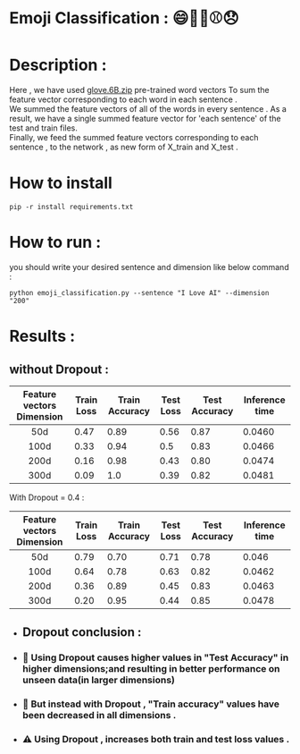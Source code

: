 # Emoji Classification : 😄🧡🍴⚾😞


# Description :
Here , we have used  [glove.6B.zip](https://nlp.stanford.edu/data/glove.6B.zip) pre-trained word vectors To sum the feature vector corresponding to each word in each sentence . <br/>
We summed the feature vectors of all of the words in every sentence .
As a result, we have a single summed feature vector for 'each sentence' of the test and train files. <br/>
Finally, we feed the summed feature vectors corresponding to each sentence , to the network , as new form of X_train and X_test .

# How to install 
```
pip -r install requirements.txt
```

# How to run :
you should write your desired sentence and dimension like below command :

```
python emoji_classification.py --sentence "I Love AI" --dimension "200"   
```


# Results :

## without Dropout : 

| Feature vectors Dimension   | Train Loss  | Train Accuracy   | Test Loss  | Test Accuracy   | Inference time  |
| :-------------: | ------------- | ------------- | ------------- | ------------- | ------------- |
| 50d  | 0.47  | 0.89  | 0.56  | 0.87  | 0.0460   |
| 100d | 0.33  | 0.94  | 0.5   | 0.83  | 0.0466   |
| 200d | 0.16  | 0.98  | 0.43  | 0.80  | 0.0474   |
| 300d | 0.09  | 1.0   | 0.39  | 0.82  | 0.0481   |

 With Dropout = 0.4 :

| Feature vectors Dimension   | Train Loss  | Train Accuracy   | Test Loss  | Test Accuracy   | Inference time  |
| :-------------: | ------------- | ------------- | ------------- | ------------- | ------------- |
| 50d  | 0.79  | 0.70  | 0.71  | 0.78  | 0.046  |
| 100d | 0.64  | 0.78  | 0.63  | 0.82  | 0.0462 |
| 200d | 0.36  | 0.89  | 0.45  | 0.83  | 0.0463 |
| 300d | 0.20  | 0.95  | 0.44  | 0.85  | 0.0478 |

+ ## Dropout conclusion :

+ ### 🔺 Using Dropout causes higher values in "Test Accuracy" in higher dimensions;and resulting in better performance on unseen data(in larger dimensions)  

+ ### 🔻 But instead with Dropout , "Train accuracy" values have been decreased in all dimensions . 

+ ### ⚠ Using Dropout , increases both train and test loss values .